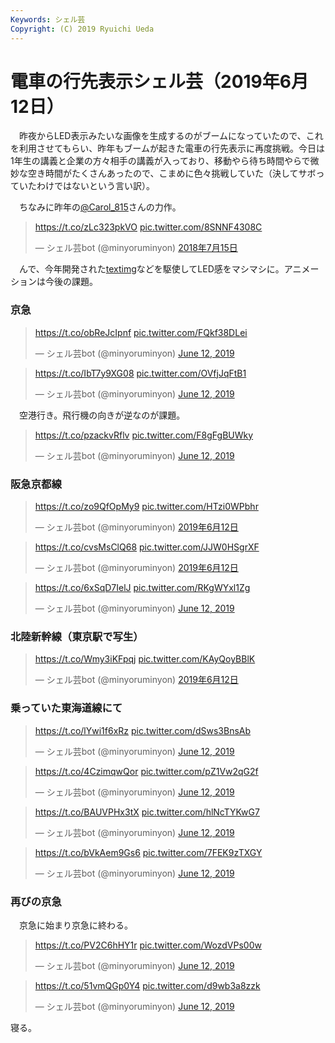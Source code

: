 ```yaml
---
Keywords: シェル芸
Copyright: (C) 2019 Ryuichi Ueda
---
```


# 電車の行先表示シェル芸（2019年6月12日）


　昨夜からLED表示みたいな画像を生成するのがブームになっていたので、これを利用させてもらい、昨年もブームが起きた電車の行先表示に再度挑戦。今日は1年生の講義と企業の方々相手の講義が入っており、移動やら待ち時間やらで微妙な空き時間がたくさんあったので、こまめに色々挑戦していた（決してサボっていたわけではないという言い訳）。

　ちなみに昨年の[@Carol_815](https://twitter.com/Carol_815)さんの力作。

<blockquote class="twitter-tweet" data-lang="ja"><p lang="und" dir="ltr"><a href="https://t.co/zLc323pkVO">https://t.co/zLc323pkVO</a> <a href="https://t.co/8SNNF4308C">pic.twitter.com/8SNNF4308C</a></p>&mdash; シェル芸bot (@minyoruminyon) <a href="https://twitter.com/minyoruminyon/status/1018427791191126016?ref_src=twsrc%5Etfw">2018年7月15日</a></blockquote>
<script async src="https://platform.twitter.com/widgets.js" charset="utf-8"></script>

　んで、今年開発された[textimg](https://github.com/jiro4989/textimg)などを駆使してLED感をマシマシに。アニメーションは今後の課題。

### 京急

<blockquote class="twitter-tweet" data-partner="tweetdeck"><p lang="und" dir="ltr"><a href="https://t.co/obReJcIpnf">https://t.co/obReJcIpnf</a> <a href="https://t.co/FQkf38DLei">pic.twitter.com/FQkf38DLei</a></p>&mdash; シェル芸bot (@minyoruminyon) <a href="https://twitter.com/minyoruminyon/status/1138813173660655618?ref_src=twsrc%5Etfw">June 12, 2019</a></blockquote>
<script async src="https://platform.twitter.com/widgets.js" charset="utf-8"></script>


<blockquote class="twitter-tweet" data-partner="tweetdeck"><p lang="und" dir="ltr"><a href="https://t.co/IbT7y9XG08">https://t.co/IbT7y9XG08</a> <a href="https://t.co/OVfjJqFtB1">pic.twitter.com/OVfjJqFtB1</a></p>&mdash; シェル芸bot (@minyoruminyon) <a href="https://twitter.com/minyoruminyon/status/1138597276564111360?ref_src=twsrc%5Etfw">June 12, 2019</a></blockquote>

　空港行き。飛行機の向きが逆なのが課題。

<blockquote class="twitter-tweet" data-partner="tweetdeck"><p lang="und" dir="ltr"><a href="https://t.co/pzackvRflv">https://t.co/pzackvRflv</a> <a href="https://t.co/F8gFgBUWky">pic.twitter.com/F8gFgBUWky</a></p>&mdash; シェル芸bot (@minyoruminyon) <a href="https://twitter.com/minyoruminyon/status/1138599193549742081?ref_src=twsrc%5Etfw">June 12, 2019</a></blockquote>


### 阪急京都線

<blockquote class="twitter-tweet" data-lang="ja"><p lang="und" dir="ltr"><a href="https://t.co/zo9QfOpMy9">https://t.co/zo9QfOpMy9</a> <a href="https://t.co/HTzi0WPbhr">pic.twitter.com/HTzi0WPbhr</a></p>&mdash; シェル芸bot (@minyoruminyon) <a href="https://twitter.com/minyoruminyon/status/1138643023108030464?ref_src=twsrc%5Etfw">2019年6月12日</a></blockquote>


<blockquote class="twitter-tweet" data-lang="ja"><p lang="und" dir="ltr"><a href="https://t.co/cvsMsClQ68">https://t.co/cvsMsClQ68</a> <a href="https://t.co/JJW0HSgrXF">pic.twitter.com/JJW0HSgrXF</a></p>&mdash; シェル芸bot (@minyoruminyon) <a href="https://twitter.com/minyoruminyon/status/1138648638542868485?ref_src=twsrc%5Etfw">2019年6月12日</a></blockquote>

<blockquote class="twitter-tweet" data-partner="tweetdeck"><p lang="und" dir="ltr"><a href="https://t.co/6xSqD7IelJ">https://t.co/6xSqD7IelJ</a> <a href="https://t.co/RKgWYxl1Zg">pic.twitter.com/RKgWYxl1Zg</a></p>&mdash; シェル芸bot (@minyoruminyon) <a href="https://twitter.com/minyoruminyon/status/1138650336472707073?ref_src=twsrc%5Etfw">June 12, 2019</a></blockquote>


### 北陸新幹線（東京駅で写生）

<blockquote class="twitter-tweet" data-lang="ja"><p lang="und" dir="ltr"><a href="https://t.co/Wmy3iKFpqj">https://t.co/Wmy3iKFpqj</a> <a href="https://t.co/KAyQoyBBlK">pic.twitter.com/KAyQoyBBlK</a></p>&mdash; シェル芸bot (@minyoruminyon) <a href="https://twitter.com/minyoruminyon/status/1138695351022448641?ref_src=twsrc%5Etfw">2019年6月12日</a></blockquote>

### 乗っていた東海道線にて

<blockquote class="twitter-tweet" data-partner="tweetdeck"><p lang="und" dir="ltr"><a href="https://t.co/lYwi1f6xRz">https://t.co/lYwi1f6xRz</a> <a href="https://t.co/dSws3BnsAb">pic.twitter.com/dSws3BnsAb</a></p>&mdash; シェル芸bot (@minyoruminyon) <a href="https://twitter.com/minyoruminyon/status/1138696658605170693?ref_src=twsrc%5Etfw">June 12, 2019</a></blockquote>

<blockquote class="twitter-tweet" data-partner="tweetdeck"><p lang="und" dir="ltr"><a href="https://t.co/4CzimqwQor">https://t.co/4CzimqwQor</a> <a href="https://t.co/pZ1Vw2qG2f">pic.twitter.com/pZ1Vw2qG2f</a></p>&mdash; シェル芸bot (@minyoruminyon) <a href="https://twitter.com/minyoruminyon/status/1138754430663139328?ref_src=twsrc%5Etfw">June 12, 2019</a></blockquote>
<script async src="https://platform.twitter.com/widgets.js" charset="utf-8"></script>


<blockquote class="twitter-tweet" data-partner="tweetdeck"><p lang="und" dir="ltr"><a href="https://t.co/BAUVPHx3tX">https://t.co/BAUVPHx3tX</a> <a href="https://t.co/hlNcTYKwG7">pic.twitter.com/hlNcTYKwG7</a></p>&mdash; シェル芸bot (@minyoruminyon) <a href="https://twitter.com/minyoruminyon/status/1138769536855887872?ref_src=twsrc%5Etfw">June 12, 2019</a></blockquote>
<script async src="https://platform.twitter.com/widgets.js" charset="utf-8"></script>


<blockquote class="twitter-tweet" data-partner="tweetdeck"><p lang="und" dir="ltr"><a href="https://t.co/bVkAem9Gs6">https://t.co/bVkAem9Gs6</a> <a href="https://t.co/7FEK9zTXGY">pic.twitter.com/7FEK9zTXGY</a></p>&mdash; シェル芸bot (@minyoruminyon) <a href="https://twitter.com/minyoruminyon/status/1138772833520082944?ref_src=twsrc%5Etfw">June 12, 2019</a></blockquote>


### 再びの京急

　京急に始まり京急に終わる。

<blockquote class="twitter-tweet" data-partner="tweetdeck"><p lang="und" dir="ltr"><a href="https://t.co/PV2C6hHY1r">https://t.co/PV2C6hHY1r</a> <a href="https://t.co/WozdVPs00w">pic.twitter.com/WozdVPs00w</a></p>&mdash; シェル芸bot (@minyoruminyon) <a href="https://twitter.com/minyoruminyon/status/1138599787018592256?ref_src=twsrc%5Etfw">June 12, 2019</a></blockquote>

<blockquote class="twitter-tweet" data-partner="tweetdeck"><p lang="und" dir="ltr"><a href="https://t.co/51vmQGp0Y4">https://t.co/51vmQGp0Y4</a> <a href="https://t.co/d9wb3a8zzk">pic.twitter.com/d9wb3a8zzk</a></p>&mdash; シェル芸bot (@minyoruminyon) <a href="https://twitter.com/minyoruminyon/status/1138814848823832578?ref_src=twsrc%5Etfw">June 12, 2019</a></blockquote>


寝る。
